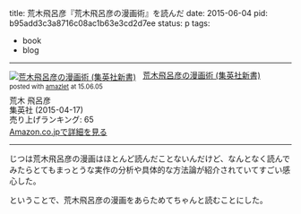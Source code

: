 title: 荒木飛呂彦『荒木飛呂彦の漫画術』を読んだ
date: 2015-06-04
pid: b95add3c3a8716c08ac1b63e3cd2d7ee
status: p
tags:
- book
- blog
---

<div class="amazlet-box" style="margin-bottom:0px;"><div class="amazlet-image" style="float:left;margin:0px 12px 1px 0px;"><a href="http://www.amazon.co.jp/exec/obidos/ASIN/4087207803/dotimpact-22/ref=nosim/" name="amazletlink" target="_blank"><img src="http://ecx.images-amazon.com/images/I/51lt-vwts-L._SL160_.jpg" alt="荒木飛呂彦の漫画術 (集英社新書)" style="border: none;" /></a></div><div class="amazlet-info" style="line-height:120%; margin-bottom: 10px"><div class="amazlet-name" style="margin-bottom:10px;line-height:120%"><a href="http://www.amazon.co.jp/exec/obidos/ASIN/4087207803/dotimpact-22/ref=nosim/" name="amazletlink" target="_blank">荒木飛呂彦の漫画術 (集英社新書)</a><div class="amazlet-powered-date" style="font-size:80%;margin-top:5px;line-height:120%">posted with <a href="http://www.amazlet.com/" title="amazlet" target="_blank">amazlet</a> at 15.06.05</div></div><div class="amazlet-detail">荒木 飛呂彦 <br />集英社 (2015-04-17)<br />売り上げランキング: 65<br /></div><div class="amazlet-sub-info" style="float: left;"><div class="amazlet-link" style="margin-top: 5px"><a href="http://www.amazon.co.jp/exec/obidos/ASIN/4087207803/dotimpact-22/ref=nosim/" name="amazletlink" target="_blank">Amazon.co.jpで詳細を見る</a></div></div></div><div class="amazlet-footer" style="clear: left"></div></div>

----

じつは荒木飛呂彦の漫画はほとんど読んだことないんだけど、なんとなく読んでみたらとてもまっとうな実作の分析や具体的な方法論が紹介されていてすごい感心した。

ということで、荒木飛呂彦の漫画をあらためてちゃんと読むことにした。
